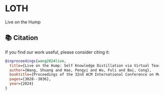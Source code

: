 # LOTH
Live on the Hump


## 📚 Citation

If you find our work useful, please consider citing it:

```bibtex
@inproceedings{wang2024live,
  title={Live on the Hump: Self Knowledge Distillation via Virtual Teacher-Students Mutual Learning},
  author={Wang, Shuang and Hao, Pengyi and Wu, Fuli and Bai, Cong},
  booktitle={Proceedings of the 32nd ACM International Conference on Multimedia},
  pages={3028--3036},
  year={2024}
}
